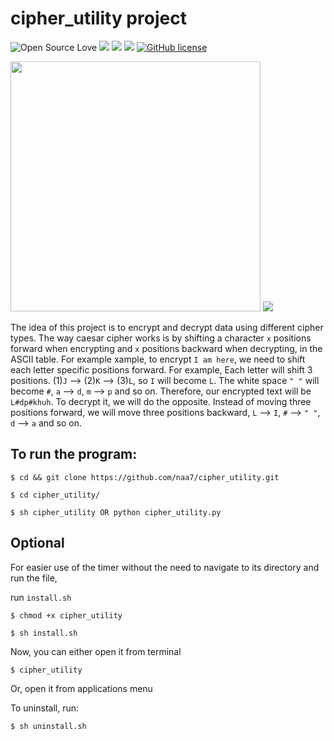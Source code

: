 # cipher_utility project

![Open Source Love](https://badges.frapsoft.com/os/v3/open-source.svg?v=103) <img src="https://cdn.rawgit.com/sindresorhus/awesome/d7305f38d29fed78fa85652e3a63e154dd8e8829/media/badge.svg"> <img src="https://img.shields.io/github/stars/naa-7/caesar_cipher?style=social"> <img src="https://img.shields.io/github/repo-size/naa-7/caesar_cipher"> [![GitHub license](https://img.shields.io/github/license/Naereen/StrapDown.js.svg)](https://github.com/naa-7/caesar_cipher/LICENSE)

<img src="https://github.com/naa7/cipher_utility/blob/main/images/manual.png" width=400>
<img src="https://github.com/naa7/cipher_utility/blob/main/images/cipher_utility.png"></br> 


The idea of this project is to encrypt and decrypt data using different cipher types. The way caesar cipher works
is by shifting a character `x` positions forward when encrypting and `x` positions backward when decrypting, in
the ASCII table. For example xample, to encrypt `I am here`, we need to shift each letter specific positions
forward. For example, Each letter will shift 3 positions. (1)`J` --> (2)`K` --> (3)`L`, so `I` will become
`L`. The white space `" "` will become `#`, `a` --> `d`, `m` --> `p` and so on. Therefore, our encrypted 
text will be `L#dp#khuh`. To decrypt it, we will do the opposite. Instead of moving three positions 
forward, we will move three positions backward, `L` --> `I`, `#` --> `" "`, `d` --> `a` and so on.


## To run the program:

    $ cd && git clone https://github.com/naa7/cipher_utility.git

    $ cd cipher_utility/

    $ sh cipher_utility OR python cipher_utility.py

## Optional

For easier use of the timer without the need to navigate to its directory and run the file,

run `install.sh`
    
    $ chmod +x cipher_utility

    $ sh install.sh 

Now, you can either open it from terminal

    $ cipher_utility

Or, open it from applications menu

To uninstall, run:
    
    $ sh uninstall.sh
